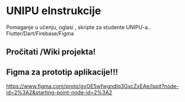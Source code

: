 # UNIPU eInstrukcije

Pomaganje u učenju, oglasi , skripte za studente UNIPU-a.. Flutter/Dart/Firebase/Figma

## Pročitati /Wiki projekta!

## Figma za prototip aplikacije!!!

https://www.figma.com/proto/gvOE5wfwgndlq3GxcZxEAe/Ispit?node-id=2%3A2&starting-point-node-id=2%3A2



